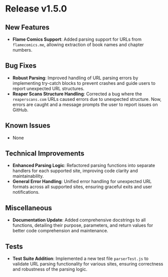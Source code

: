 # Release v1.5.0

## New Features
- **Flame Comics Support**: Added parsing support for URLs from `flamecomics.me`, allowing extraction of book names and chapter numbers.

## Bug Fixes
- **Robust Parsing**: Improved handling of URL parsing errors by implementing try-catch blocks to prevent crashes and guide users to report unexpected URL structures.
- **Reaper Scans Structure Handling**: Corrected a bug where the `reaperscans.com` URLs caused errors due to unexpected structure. Now, errors are caught and a message prompts the user to report issues on GitHub.

## Known Issues
- None

## Technical Improvements
- **Enhanced Parsing Logic**: Refactored parsing functions into separate handlers for each supported site, improving code clarity and maintainability.
- **General Error Handling**: Unified error handling for unexpected URL formats across all supported sites, ensuring graceful exits and user notifications.

## Miscellaneous
- **Documentation Update**: Added comprehensive docstrings to all functions, detailing their purpose, parameters, and return values for better code comprehension and maintenance.

## Tests
- **Test Suite Addition**: Implemented a new test file `parserTest.js` to validate URL parsing functionality for various sites, ensuring correctness and robustness of the parsing logic.
